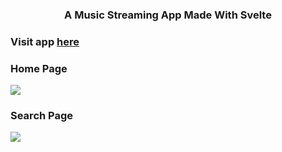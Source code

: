 <h3 align="center">A Music Streaming App Made With Svelte</h3>

<h3>Visit app <a href="https://musicmv.netlify.app/">here</a></h3>

<h3>Home Page</h3>
<img src="https://raw.githubusercontent.com/mukulve/Music-Streaming-App/main/public/Home.png">

<h3>Search Page</h3>
<img src="https://raw.githubusercontent.com/mukulve/Music-Streaming-App/main/public/Search.png">
